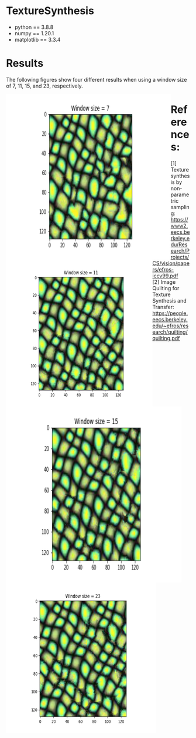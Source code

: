 # TextureSynthesis

- python == 3.8.8
- numpy == 1.20.1
- matplotlib == 3.3.4


# Results
The following figures show four different results when using a window size of 7, 11, 15, and 23, respectively.

<img style="float: left;" src="./results/part1_7x7.png" width=450, height=450>
<img style="float: left;" src="./results/part1_11x11.png" width=400, height=400> 
<img style="float: left;" src="./results/part1_15x15.png" width=480, height=480> 
<img style="float: left;" src="./results/part1_23x23.png" width=410, height=410>  


# References:
[1] Texture synthesis by non-parametric sampling: https://www2.eecs.berkeley.edu/Research/Projects/CS/vision/papers/efros-iccv99.pdf  
[2] Image Quilting for Texture Synthesis and Transfer: https://people.eecs.berkeley.edu/~efros/research/quilting/quilting.pdf
